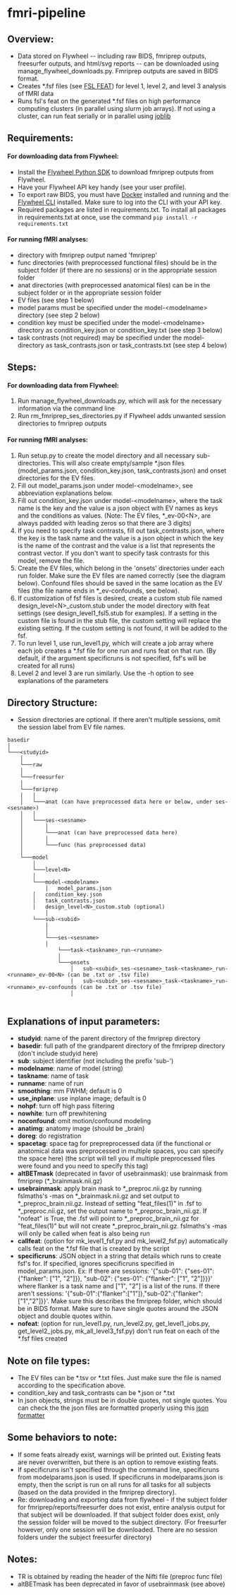 # fmri-pipeline

## Overview:
- Data stored on Flywheel -- including raw BIDS, fmriprep outputs, freesurfer outputs, and html/svg reports -- can be downloaded using manage_flywheel_downloads.py. Fmriprep outputs are saved in BIDS format.  
- Creates *.fsf files (see [FSL FEAT](https://fsl.fmrib.ox.ac.uk/fsl/fslwiki/FEAT)) for level 1, level 2, and level 3 analysis of fMRI data
- Runs fsl's feat on the generated *.fsf files on high performance computing clusters (in parallel using slurm job arrays). If not using a cluster, can run feat serially or in parallel using [joblib](https://joblib.readthedocs.io/en/latest/)

## Requirements:

#### For downloading data from Flywheel:
- Install the [Flywheel Python SDK](https://flywheel-io.gitlab.io/product/backend/sdk/branches/master/python/getting_started.html) to download fmriprep outputs from Flywheel. 
- Have your Flywheel API key handy (see your user profile). 
- To export raw BIDS, you must have [Docker](https://docs.docker.com/get-docker/) installed and running and the [Flywheel CLI](https://docs.flywheel.io/hc/en-us/articles/360008162214-Installing-the-Flywheel-Command-Line-Interface-CLI-) installed. Make sure to log into the CLI with your API key.
- Required packages are listed in requirements.txt. To install all packages in requirements.txt at once, use the command `pip install -r requirements.txt`

#### For running fMRI analyses:
- directory with fmriprep output named 'fmriprep'
- func directories (with preprocessed functional files) should be in the subject folder (if there are no sessions) or in the appropriate session folder
- anat directories (with preprocessed anatomical files) can be in the subject folder or in the appropriate session folder
- EV files (see step 1 below)
- model params must be specified under the model-\<modelname> directory (see step 2 below)
- condition key must be specified under the model-\<modelname> directory as condition_key.json or condition_key.txt (see step 3 below)
- task contrasts (not required) may be specified under the model-<modelname> directory as task_contrasts.json or task_contrasts.txt (see step 4 below)

## Steps:

#### For downloading data from Flywheel:
1. Run manage_flywheel_downloads.py, which will ask for the necessary information via the command line
2. Run rm_fmriprep_ses_directories.py if Flywheel adds unwanted session directories to fmriprep outputs

#### For running fMRI analyses:
1. Run setup.py to create the model directory and all necessary sub-directories. This will also create empty/sample *.json files (model_params.json, condition_key.json, task_contrasts.json) and onset directories for the EV files. 
2. Fill out model_params.json under model-\<modelname>, see abbreviation explanations below.
3. Fill out condition_key.json under model-\<modelname>, where the task name is the key and the value is a json object with EV names as keys and the conditions as values. (Note: The EV files, *_ev-00\<N>, are always padded with leading zeros so that there are 3 digits)
4. If you need to specify task contrasts, fill out task_contrasts.json, where the key is the task name and the value is a json object in which the key is the name of the contrast and the value is a list that represents the contrast vector. If you don't want to specify task contrasts for this model, remove the file.
5. Create the EV files, which belong in the 'onsets' directories under each run folder. Make sure the EV files are named correctly (see the diagram below). Confound files should be saved in the same location as the EV files (the file name ends in *_ev-confounds, see below).
6. If customization of fsf files is desired, create a custom stub file named design_level\<N>_custom.stub under the model directory with feat settings (see design_level1_fsl5.stub for examples). If a setting in the custom file is found in the stub file, the custom setting will replace the existing setting. If the custom setting is not found, it will be added to the fsf.
7. To run level 1, use run_level1.py, which will create a job array where each job creates a *.fsf file for one run and runs feat on that run. (By default, if the argument specificruns is not specified, fsf's will be created for all runs)
8. Level 2 and level 3 are run similarly. Use the -h option to see explanations of the parameters

## Directory Structure:
- Session directories are optional. If there aren't multiple sessions, omit the session label from EV file names.
```
basedir
│
└───<studyid>
    │
    └───raw
    │
    └───freesurfer
    │
    └───fmriprep
    │	│
    │	└───anat (can have preprocessed data here or below, under ses-<sesname>)
    │	│
    │	└───ses-<sesname>
    │	    │
    │	    └───anat (can have preprocessed data here)
    │	    │
    │	    └───func (has preprocessed data)
    │
    └───model
        │
        └───level<N>
	    │
	    └───model-<modelname>
	    	│   model_params.json
		│   condition_key.json
		│   task_contrasts.json
		|   design_level<N>_custom.stub (optional)
	    	│
		└───sub-<subid>
		    │
		    │
		    └───ses-<sesname>
			│
		        └───task-<taskname>_run-<runname>
			    │
			    └───onsets
			        │   sub-<subid>_ses-<sesname>_task-<taskname>_run-<runname>_ev-00<N> (can be .txt or .tsv file) 
			        |   sub-<subid>_ses-<sesname>_task-<taskname>_run-<runname>_ev-confounds (can be .txt or .tsv file) 
			        │
	
```

## Explanations of input parameters:
- **studyid**: name of the parent directory of the fmriprep directory
- **basedir**: full path of the grandparent directory of the fmriprep directory (don't include studyid here)
- **sub**: subject identifier (not including the prefix 'sub-')
- **modelname**: name of model (string)
- **taskname**: name of task
- **runname**: name of run
- **smoothing**: mm FWHM; default is 0
- **use_inplane**: use inplane image; default is 0
- **nohpf**: turn off high pass filtering 
- **nowhite**: turn off prewhitening
- **noconfound**: omit motion/confound modeling
- **anatimg**: anatomy image (should be _brain)
- **doreg**: do registration
- **spacetag**: space tag for prepreprocessed data (if the functional or anatomical data was preprocessed in multiple spaces, you can specify the space here) (the script will tell you if multiple preprocessed files were found and you need to specify this tag)
- **altBETmask** (deprecated in favor of usebrainmask): use brainmask from fmriprep (*_brainmask.nii.gz)
- **usebrainmask**: apply brain mask to *_preproc.nii.gz by running fslmaths's -mas on *_brainmask.nii.gz and set output to *_preproc_brain.nii.gz. Instead of setting "feat_files(1)" in .fsf to *_preproc.nii.gz, set the output name to *_preproc_brain_nii.gz. If "nofeat" is True, the .fsf will point to *_preproc_brain_nii.gz for "feat_files(1)" but will not create *_preproc_brain_nii.gz. fslmaths's -mas will only be called when feat is also being run
- **callfeat**: (option for mk_level1_fsf.py and mk_level2_fsf.py) automatically calls feat on the *.fsf file that is created by the script
- **specificruns**: JSON object in a string that details which runs to create fsf's for. If specified, ignores specificruns specified in model_params.json. Ex: If there are sessions: '{"sub-01": {"ses-01": {"flanker": ["1", "2"]}}, "sub-02": {"ses-01": {"flanker": ["1", "2"]}}}' where flanker is a task name and ["1", "2"] is a list of the runs. If there aren't sessions: '{"sub-01":{"flanker":["1"]},"sub-02":{"flanker":["1","2"]}}'. Make sure this describes the fmriprep folder, which should be in BIDS format. Make sure to have single quotes around the JSON object and double quotes within.
- **nofeat**: (option for run_level1.py, run_level2.py, get_level1_jobs.py, get_level2_jobs.py, mk_all_level3_fsf.py) don't run feat on each of the *.fsf files created

## Note on file types:
- The EV files can be *.tsv or *.txt files. Just make sure the file is named according to the specification above.
- condition_key and task_contrasts can be *.json or *.txt 
- In json objects, strings must be in double quotes, not single quotes. You can check the the json files are formatted properly using this [json formatter](https://jsonformatter.org/)

## Some behaviors to note:
- If some feats already exist, warnings will be printed out. Existing feats are never overwritten, but there is an option to remove existing feats. 
- If specificruns isn't specified through the command line, specificruns from modelparams.json is used. If specificruns in modelparams.json is empty, then the script is run on all runs for all tasks for all subjects (based on the data provided in the fmriprep directory).
- Re: downloading and exporting data from flywheel - if the subject folder for fmriprep/reports/freesurfer does not exist, entire analysis output for that subject will be downloaded. If that subject folder does exist, only the session folder will be moved to the subject directory. (For freesurfer however, only one session will be downloaded. There are no session folders under the subject freesurfer directory)

## Notes:
- TR is obtained by reading the header of the Nifti file (preproc func file)
- altBETmask has been deprecated in favor of usebrainmask (see above)
